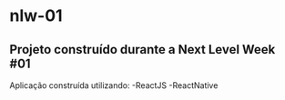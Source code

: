 # nlw-01
<h2>Projeto construído durante a Next Level Week #01</h2>

Aplicação construída utilizando:
-ReactJS
-ReactNative

